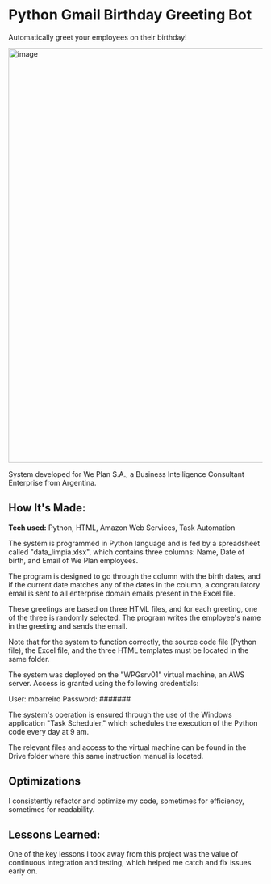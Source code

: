 # Python Gmail Birthday Greeting Bot  

Automatically greet your employees on their birthday!

<img width="820" alt="image" src="https://user-images.githubusercontent.com/103281038/230751479-d0cc4e13-69d9-4cb1-bf40-86bd2071882f.png">


System developed for We Plan S.A., a Business Intelligence Consultant Enterprise from Argentina.

## How It's Made:

**Tech used:** Python, HTML, Amazon Web Services, Task Automation

The system is programmed in Python language and is fed by a spreadsheet called "data_limpia.xlsx", which contains three columns: Name, Date of birth, and Email of We Plan employees.

The program is designed to go through the column with the birth dates, and if the current date matches any of the dates in the column, a congratulatory email is sent to all enterprise domain emails present in the Excel file.

These greetings are based on three HTML files, and for each greeting, one of the three is randomly selected. The program writes the employee's name in the greeting and sends the email.

Note that for the system to function correctly, the source code file (Python file), the Excel file, and the three HTML templates must be located in the same folder.

The system was deployed on the "WPGsrv01" virtual machine, an AWS server. Access is granted using the following credentials:

User: mbarreiro
Password: #######

The system's operation is ensured through the use of the Windows application "Task Scheduler," which schedules the execution of the Python code every day at 9 am.

The relevant files and access to the virtual machine can be found in the Drive folder where this same instruction manual is located.

## Optimizations

I consistently refactor and optimize my code, sometimes for efficiency, sometimes for readability.

## Lessons Learned:

One of the key lessons I took away from this project was the value of continuous integration and testing, which helped me catch and fix issues early on.
